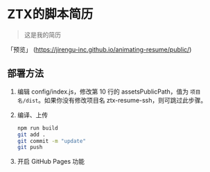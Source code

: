 # ZTX的脚本简历

> 这是我的简历

 「预览」 (https://jirengu-inc.github.io/animating-resume/public/)

## 部署方法

1. 编辑 config/index.js，修改第 10 行的 assetsPublicPath，值为 `项目名/dist`。如果你没有修改项目名 ztx-resume-ssh，则可跳过此步骤。

2. 编译、上传

    ``` bash
    npm run build
    git add .
    git commit -m "update"
    git push
    ```

3. 开启 GitHub Pages 功能
